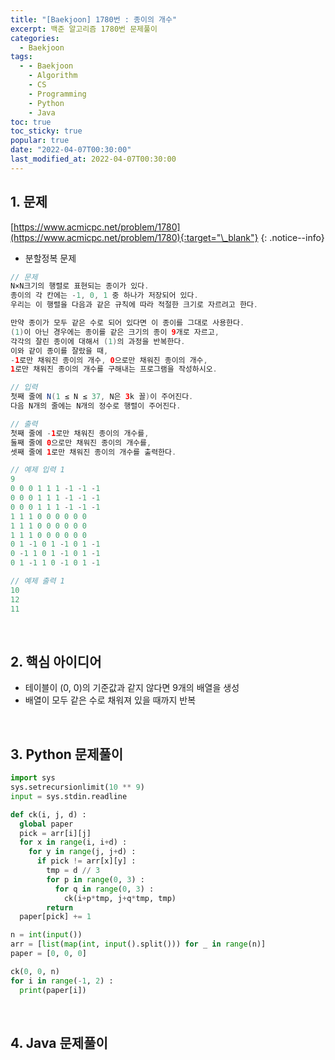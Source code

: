 ```yaml
---
title: "[Baekjoon] 1780번 : 종이의 개수"
excerpt: 백준 알고리즘 1780번 문제풀이
categories:
  - Baekjoon
tags:
  - - Baekjoon
    - Algorithm
    - CS
    - Programming
    - Python
    - Java
toc: true
toc_sticky: true
popular: true
date: "2022-04-07T00:30:00"
last_modified_at: 2022-04-07T00:30:00
---
```


## 1. 문제

[https://www.acmicpc.net/problem/1780](https://www.acmicpc.net/problem/1780){:target="\_blank"}
{: .notice--info}

- 분할정복 문제

```java
// 문제
N×N크기의 행렬로 표현되는 종이가 있다.
종이의 각 칸에는 -1, 0, 1 중 하나가 저장되어 있다.
우리는 이 행렬을 다음과 같은 규칙에 따라 적절한 크기로 자르려고 한다.

만약 종이가 모두 같은 수로 되어 있다면 이 종이를 그대로 사용한다.
(1)이 아닌 경우에는 종이를 같은 크기의 종이 9개로 자르고,
각각의 잘린 종이에 대해서 (1)의 과정을 반복한다.
이와 같이 종이를 잘랐을 때,
-1로만 채워진 종이의 개수, 0으로만 채워진 종이의 개수,
1로만 채워진 종이의 개수를 구해내는 프로그램을 작성하시오.

// 입력
첫째 줄에 N(1 ≤ N ≤ 37, N은 3k 꼴)이 주어진다.
다음 N개의 줄에는 N개의 정수로 행렬이 주어진다.

// 출력
첫째 줄에 -1로만 채워진 종이의 개수를,
둘째 줄에 0으로만 채워진 종이의 개수를,
셋째 줄에 1로만 채워진 종이의 개수를 출력한다.

// 예제 입력 1
9
0 0 0 1 1 1 -1 -1 -1
0 0 0 1 1 1 -1 -1 -1
0 0 0 1 1 1 -1 -1 -1
1 1 1 0 0 0 0 0 0
1 1 1 0 0 0 0 0 0
1 1 1 0 0 0 0 0 0
0 1 -1 0 1 -1 0 1 -1
0 -1 1 0 1 -1 0 1 -1
0 1 -1 1 0 -1 0 1 -1

// 예제 출력 1
10
12
11
```

<br>

## 2. 핵심 아이디어

- 테이블이 (0, 0)의 기준값과 같지 않다면 9개의 배열을 생성
- 배열이 모두 같은 수로 채워져 있을 때까지 반복

<br>

## 3. Python 문제풀이

```python
import sys
sys.setrecursionlimit(10 ** 9)
input = sys.stdin.readline

def ck(i, j, d) :
  global paper
  pick = arr[i][j]
  for x in range(i, i+d) :
    for y in range(j, j+d) :
      if pick != arr[x][y] :
        tmp = d // 3
        for p in range(0, 3) :
          for q in range(0, 3) :
            ck(i+p*tmp, j+q*tmp, tmp)
        return
  paper[pick] += 1

n = int(input())
arr = [list(map(int, input().split())) for _ in range(n)]
paper = [0, 0, 0]

ck(0, 0, n)
for i in range(-1, 2) :
  print(paper[i])
```

<br>

## 4. Java 문제풀이

```java

```
